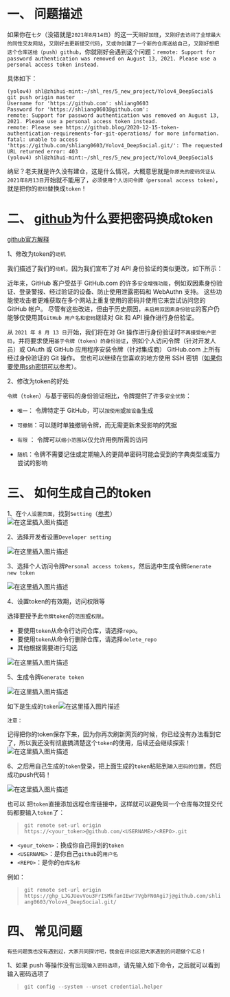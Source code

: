 # 一、 问题描述

如果你在`七夕`（没错就是`2021年8月14日`）的这一天`刚好加班`，`又刚好去访问了全球最大的同性交友网站`，`又刚好去更新提交代码`，`又或你创建了一个新的仓库送给自己`，`又刚好想把这个仓库送给（push）github`，你就刚好会遇到这个问题：`remote: Support for password authentication was removed on August 13, 2021. Please use a personal access token instead.`

具体如下：

```git
(yolov4) shl@zhihui-mint:~/shl_res/5_new_project/Yolov4_DeepSocial$ git push origin master
Username for 'https://github.com': shliang0603
Password for 'https://shliang0603@github.com': 
remote: Support for password authentication was removed on August 13, 2021. Please use a personal access token instead.
remote: Please see https://github.blog/2020-12-15-token-authentication-requirements-for-git-operations/ for more information.
fatal: unable to access 'https://github.com/shliang0603/Yolov4_DeepSocial.git/': The requested URL returned error: 403
(yolov4) shl@zhihui-mint:~/shl_res/5_new_project/Yolov4_DeepSocial$ 
```

纳尼？老夫就是许久没有建仓，这是什么情况，大概意思就是`你原先的密码凭证从2021年8月13日`开始就不能用了，`必须使用个人访问令牌（personal access token）`，就是把你的`密码`替换成`token`！

# 二、 [github](https://so.csdn.net/so/search?q=github&spm=1001.2101.3001.7020)为什么要把密码换成token

[github官方解释](https://github.blog/2020-12-15-token-authentication-requirements-for-git-operations/)

1、修改为token的`动机`

我们描述了我们的`动机`，因为我们宣布了对 API 身份验证的类似更改，如下所示：

近年来，GitHub 客户受益于 GitHub.com 的许多`安全增强功能`，例如双因素身份验证、登录警报、经过验证的设备、防止使用泄露密码和 WebAuthn 支持。 这些功能使攻击者更难获取在多个网站上重复使用的密码并使用它来尝试访问您的 GitHub 帐户。 尽管有这些改进，但由于历史原因，`未启用双因素身份验证`的客户仍能够仅使用其`GitHub 用户名和密码`继续对 Git 和 API 操作进行身份验证。

从 `2021 年 8 月 13 日`开始，我们将在对 Git 操作进行身份验证时`不再接受帐户密码`，并将要求使用`基于令牌（token）的身份验证`，例如个人访问令牌（针对开发人员）或 OAuth 或 GitHub 应用程序安装令牌（针对集成商） GitHub.com 上所有经过身份验证的 Git 操作。 您也可以继续在您喜欢的地方使用 SSH 密钥（[如果你要使用ssh密钥可以参考](https://cloud.tencent.com/developer/article/1861466)）。

2、修改为token的好处

`令牌`（`token`）与基于密码的身份验证相比，令牌提供了许多`安全优势`：

-   `唯一`： 令牌特定于 GitHub，可以`按使用`或`按设备`生成
    
-   `可撤销`：可以随时单独撤销令牌，而无需更新未受影响的凭据
    
-   `有限` ： 令牌可以`缩小范围`以仅允许用例所需的访问
    
-   `随机`：令牌不需要记住或定期输入的更简单密码可能会受到的字典类型或蛮力尝试的影响
    

# 三、 如何生成自己的token

1、在`个人设置页面`，找到`Setting`（[参考](https://docs.github.com/en/github/authenticating-to-github/keeping-your-account-and-data-secure/creating-a-personal-access-token)）  
![在这里插入图片描述](https://img-blog.csdnimg.cn/c9d95877fed94f919d619bc3d7d1f93d.png?x-oss-process=image/watermark,type_ZmFuZ3poZW5naGVpdGk,shadow_10,text_aHR0cHM6Ly9ibG9nLmNzZG4ubmV0L3dlaXhpbl80MTAxMDE5OA==,size_16,color_FFFFFF,t_70)

2、选择开发者设置`Developer setting`

![在这里插入图片描述](https://img-blog.csdnimg.cn/2df5f13096954c4f96013aee40cfa35b.png?x-oss-process=image/watermark,type_ZmFuZ3poZW5naGVpdGk,shadow_10,text_aHR0cHM6Ly9ibG9nLmNzZG4ubmV0L3dlaXhpbl80MTAxMDE5OA==,size_16,color_FFFFFF,t_70)

3、选择个人访问令牌`Personal access tokens`，然后选中生成令牌`Generate new token`

![在这里插入图片描述](https://img-blog.csdnimg.cn/d7cc16a642c2438686285b392b872e10.png?x-oss-process=image/watermark,type_ZmFuZ3poZW5naGVpdGk,shadow_10,text_aHR0cHM6Ly9ibG9nLmNzZG4ubmV0L3dlaXhpbl80MTAxMDE5OA==,size_16,color_FFFFFF,t_70)

4、设置token的有效期，访问权限等

选择要授予此`令牌token`的`范围`或`权限`。

-   要使用`token`从命令行访问仓库，请选择`repo`。
-   要使用`token`从命令行删除仓库，请选择`delete_repo`
-   其他根据需要进行勾选

![在这里插入图片描述](https://img-blog.csdnimg.cn/5468bf3217644370be38396d6bcee2f2.png?x-oss-process=image/watermark,type_ZmFuZ3poZW5naGVpdGk,shadow_10,text_aHR0cHM6Ly9ibG9nLmNzZG4ubmV0L3dlaXhpbl80MTAxMDE5OA==,size_16,color_FFFFFF,t_70)

5、生成令牌`Generate token`

![在这里插入图片描述](https://img-blog.csdnimg.cn/c887371c467d439ea24e5b50f317e7d3.png?x-oss-process=image/watermark,type_ZmFuZ3poZW5naGVpdGk,shadow_10,text_aHR0cHM6Ly9ibG9nLmNzZG4ubmV0L3dlaXhpbl80MTAxMDE5OA==,size_16,color_FFFFFF,t_70)

如下是生成的`token`![在这里插入图片描述](https://img-blog.csdnimg.cn/cc0bf9cb238648d6b91675aef4650120.png?x-oss-process=image/watermark,type_ZmFuZ3poZW5naGVpdGk,shadow_10,text_aHR0cHM6Ly9ibG9nLmNzZG4ubmV0L3dlaXhpbl80MTAxMDE5OA==,size_16,color_FFFFFF,t_70)

`注意：`

记得把你的token保存下来，因为你再次刷新网页的时候，你已经没有办法看到它了，所以我还没有彻底搞清楚这个`token`的使用，后续还会继续探索！  
![在这里插入图片描述](https://img-blog.csdnimg.cn/571ad474bd3e4714b9b50e68c4406c46.png?x-oss-process=image/watermark,type_ZmFuZ3poZW5naGVpdGk,shadow_10,text_aHR0cHM6Ly9ibG9nLmNzZG4ubmV0L3dlaXhpbl80MTAxMDE5OA==,size_16,color_FFFFFF,t_70)

6、之后用自己生成的`token`登录，把上面生成的`token`粘贴到`输入密码的位置`，然后成功push代码！

![在这里插入图片描述](https://img-blog.csdnimg.cn/5505a44f099b49568d25e3b254fbafca.png?x-oss-process=image/watermark,type_ZmFuZ3poZW5naGVpdGk,shadow_10,text_aHR0cHM6Ly9ibG9nLmNzZG4ubmV0L3dlaXhpbl80MTAxMDE5OA==,size_16,color_FFFFFF,t_70)

也可以 把`token`直接添加远程仓库链接中，这样就可以避免同一个仓库每次提交代码都要输入`token`了：

> `git remote set-url origin https://<your_token>@github.com/<USERNAME>/<REPO>.git`

-   `<your_token>`：换成你自己得到的`token`
-   `<USERNAME>`：是你自己`github`的`用户名`
-   `<REPO>`：是你的`仓库名称`

例如：

> `git remote set-url origin https://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@github.com/shliang0603/Yolov4_DeepSocial.git/`

# 四、 常见问题

`有些问题我也没有遇到过，大家共同探讨吧，我会在评论区把大家遇到的问题做个汇总！`

1、如果 push 等操作没有出现`输入密码选项`，请先输入如下命令，之后就可以看到输入密码选项了

> `git config --system --unset credential.helper`